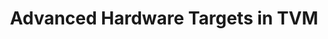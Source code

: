 ---
id: hardware-targets
title: Advanced Hardware Targets in TVM
description: |
  Explore the advanced capabilities of TVM when targeting specialized hardware platforms. This guide covers how to leverage TVM's powerful optimization techniques to run deep learning models on various hardware targets, including GPUs, TPUs, FPGAs, and custom accelerators. Learn how to configure TVM to optimize performance for each target and how to take advantage of platform-specific features for maximum efficiency.
keywords:
  - TVM
  - Hardware Targets
  - Advanced Hardware Targets
  - GPU Optimization
  - FPGA Optimization
  - TPU Optimization
  - Custom Accelerators
  - TVM Optimization Techniques
  - Deep Learning Hardware Acceleration
  - Hardware-Specific Tuning
  - TVM Hardware Support
  - Parallelism in TVM
  - Performance Optimization
  - Specialized Hardware
  - Target-Specific Compilation
  - TVM Performance Tuning

tags:
  - TVM
  - Hardware Targets
  - Advanced Hardware Targets
  - GPU Optimization
  - FPGA Optimization
  - TPU Optimization
  - Custom Accelerators
  - Deep Learning Optimization
  - Hardware-Specific Tuning
  - TVM Optimization
  - Parallelism in TVM
  - Performance Tuning
  - Hardware Acceleration
  - TVM Compilation
  - Specialized Hardware Targets
---
